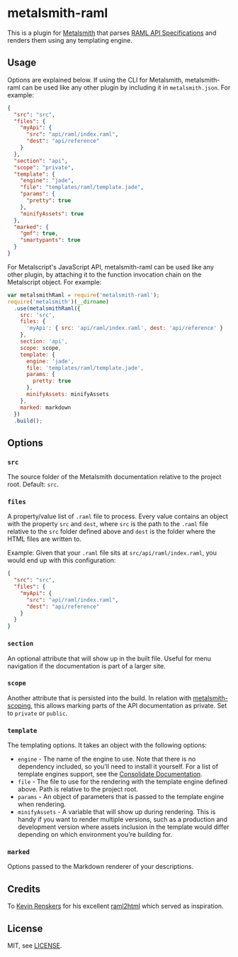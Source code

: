# metalsmith-raml

This is a plugin for [Metalsmith](http://metalsmith.io/) that parses [RAML API
Specifications](http://raml.org/) and renders them using any templating engine.

## Usage

Options are explained below. If using the CLI for Metalsmith, metalsmith-raml
can be used like any other plugin by including it in `metalsmith.json`. For 
example:

```json
{
  "src": "src",
  "files": {
    "myApi": { 
      "src": "api/raml/index.raml", 
      "dest": "api/reference"
    }
  },
  "section": "api",
  "scope": "private",
  "template": {
    "engine": "jade",
    "file": "templates/raml/template.jade",
    "params": {
      "pretty": true
    },
    "minifyAssets": true
  },
  "marked": {
    "gmf": true,
    "smartypants": true
  }
}
```

For Metalscript's JavaScript API, metalsmith-raml can be used like any other
plugin, by attaching it to the function invocation chain on the Metalscript 
object. For example:

```js
var metalsmithRaml = require('metalsmith-raml');
require('metalsmith')(__dirname)
  .use(metalsmithRaml({
    src: 'src',
    files: {
      'myApi': { src: 'api/raml/index.raml', dest: 'api/reference' }
    },
    section: 'api',
    scope: scope,
    template: {
      engine: 'jade',
      file: 'templates/raml/template.jade',
      params: {
        pretty: true
      },
      minifyAssets: minifyAssets
    },
    marked: markdown
  })
  .build();
```

## Options

### `src`

The source folder of the Metalsmith documentation relative to the project 
root. Default: `src`.

### `files`

A property/value list of `.raml` file to process. Every value contains an 
object with the property `src` and `dest`, where `src` is the path to the 
`.raml` file relative to the `src` folder defined above and `dest` is the
folder where the HTML files are written to.

Example: Given that your `.raml` file sits at `src/api/raml/index.raml`, you
would end up with this configuration:

```json
{
  "src": "src",
  "files": {
    "myApi": { 
      "src": "api/raml/index.raml", 
      "dest": "api/reference"
    }
  }
}
```

### `section`

An optional attribute that will show up in the built file. Useful for menu 
navigation if the documentation is part of a larger site.


### `scope`

Another attribute that is persisted into the build. In relation with 
[metalsmith-scoping](https://github.com/lotaris/metalsmith-scoping), this 
allows marking parts of the API documentation as private. Set to `private` or
`public`.

### `template`

The templating options. It takes an object with the following options:

 * `engine` - The name of the engine to use. Note that there is no dependency
   included, so you'll need to install it yourself. For a list of template
   engines support, see the [Consolidate Documentation](https://github.com/visionmedia/consolidate.js/#supported-template-engines).
 * `file` - The file to use for the rendering with the template engine defined
   above. Path is relative to the project root.
 * `params` - An object of parameters that is passed to the template engine 
   when rendering.
 * `minifyAssets` - A variable that will show up during rendering. This is 
   handy if you want to render multiple versions, such as a production and
   development version where assets inclusion in the template would differ
   depending on which environment you're building for.

### `marked`

Options passed to the Markdown renderer of your descriptions.

## Credits

To [Kevin Renskers](https://github.com/kevinrenskers) for his excellent
[raml2html](https://github.com/kevinrenskers/raml2html) which served as
inspiration.

## License

MIT, see [LICENSE](LICENSE).
